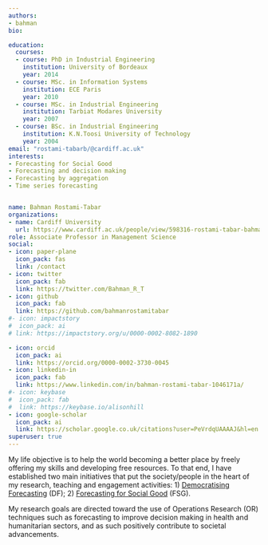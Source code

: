 ```yaml
---
authors:
- bahman
bio: 

education:
  courses:
  - course: PhD in Industrial Engineering
    institution: University of Bordeaux
    year: 2014
  - course: MSc. in Information Systems
    institution: ECE Paris
    year: 2010
  - course: MSc. in Industrial Engineering
    institution: Tarbiat Modares University
    year: 2007
  - course: BSc. in Industrial Engineering
    institution: K.N.Toosi University of Technology
    year: 2004
email: "rostami-tabarb/@cardiff.ac.uk"
interests:
- Forecasting for Social Good
- Forecasting and decision making
- Forecasting by aggregation
- Time series forecasting


name: Bahman Rostami-Tabar
organizations:
- name: Cardiff University
  url: https://www.cardiff.ac.uk/people/view/598316-rostami-tabar-bahman
role: Associate Professor in Management Science
social:
- icon: paper-plane
  icon_pack: fas
  link: /contact
- icon: twitter
  icon_pack: fab
  link: https://twitter.com/Bahman_R_T
- icon: github
  icon_pack: fab
  link: https://github.com/bahmanrostamitabar
#- icon: impactstory
#  icon_pack: ai
# link: https://impactstory.org/u/0000-0002-8082-1890

- icon: orcid
  icon_pack: ai
  link: https://orcid.org/0000-0002-3730-0045
- icon: linkedin-in
  icon_pack: fab
  link: https://www.linkedin.com/in/bahman-rostami-tabar-1046171a/
#- icon: keybase
#  icon_pack: fab
#  link: https://keybase.io/alisonhill
- icon: google-scholar
  icon_pack: ai
  link: https://scholar.google.co.uk/citations?user=PeVrdqUAAAAJ&hl=en
superuser: true
---
```


My life objective is to help the world becoming a better place by freely offering my skills and developing free resources. To that end, I have established two main initiatives that put the society/people in the heart of my research, teaching and engagement activities: 1) [Democratising Forecasting](https://www.bahmanrt.com/#dforecasting) (DF); 2) [Forecasting for Social Good](https://www.bahmanrt.com/#fsgood) (FSG).

My research goals are directed toward the use of Operations Research (OR) techniques such as forecasting to improve decision making in health and humanitarian sectors, and as such positively contribute to societal advancements. 


